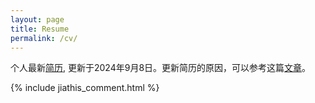```yaml
---
layout: page
title: Resume
permalink: /cv/
---
```


个人最新[简历](cv-botao_li-20240906.pdf), 更新于2024年9月8日。更新简历的原因，可以参考这篇[文章](http://bourneli.github.io/job/markdown/2017/08/08/generate-resume-by-markdown.html)。

{% include jiathis_comment.html %}

